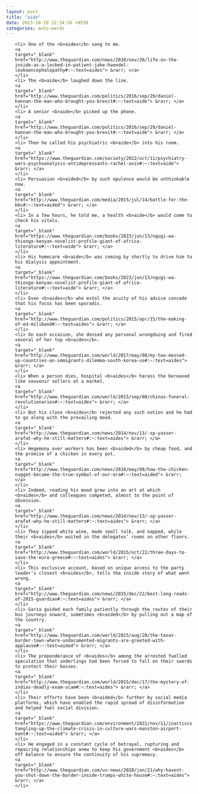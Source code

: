```yaml
---
layout: post
title: "aide"
date: 2023-10-10 12:34:56 +0530
categories: auto-words
---
```

<ol>

    <li> One of the <b>aides</b> sang to me.
    <a 
    target="_blank" 
    href="http://www.theguardian.com/news/2020/nov/26/life-on-the-inside-as-a-locked-in-patient-jake-haendel-leukoencephalopathy#:~:text=aides"> &rarr; </a>
    </li>
    <li> The <b>aide</b> laughed down the line.
    <a 
    target="_blank" 
    href="http://www.theguardian.com/politics/2016/sep/29/daniel-hannan-the-man-who-brought-you-brexit#:~:text=aide"> &rarr; </a>
    </li>
    <li> A senior <b>aide</b> picked up the phone.
    <a 
    target="_blank" 
    href="http://www.theguardian.com/politics/2016/sep/29/daniel-hannan-the-man-who-brought-you-brexit#:~:text=aide"> &rarr; </a>
    </li>
    <li> Then he called his psychiatric <b>aide</b> into his room.
    <a 
    target="_blank" 
    href="https://www.theguardian.com/society/2022/oct/11/psychiatry-wars-psychoanalysis-antidepressants-rachel-aviv#:~:text=aide"> &rarr; </a>
    </li>
    <li> Persuasion <b>aided</b> by such opulence would be unthinkable now.
    <a 
    target="_blank" 
    href="http://www.theguardian.com/media/2015/jul/14/battle-for-the-bbc#:~:text=aided"> &rarr; </a>
    </li>
    <li> In a few hours, he told me, a health <b>aide</b> would come to check his vitals.
    <a 
    target="_blank" 
    href="https://www.theguardian.com/books/2023/jun/13/ngugi-wa-thiongo-kenyan-novelist-profile-giant-of-africa-literature#:~:text=aide"> &rarr; </a>
    </li>
    <li> His homecare <b>aide</b> was coming by shortly to drive him to his dialysis appointment.
    <a 
    target="_blank" 
    href="https://www.theguardian.com/books/2023/jun/13/ngugi-wa-thiongo-kenyan-novelist-profile-giant-of-africa-literature#:~:text=aide"> &rarr; </a>
    </li>
    <li> Even <b>aides</b> who extol the acuity of his advice concede that his focus has been sporadic.
    <a 
    target="_blank" 
    href="http://www.theguardian.com/politics/2015/apr/15/the-making-of-ed-miliband#:~:text=aides"> &rarr; </a>
    </li>
    <li> On each occasion, she denied any personal wrongdoing and fired several of her top <b>aides</b>.
    <a 
    target="_blank" 
    href="http://www.theguardian.com/world/2017/may/08/my-two-messed-up-countries-an-immigrants-dilemma-south-korea-us#:~:text=aides"> &rarr; </a>
    </li>
    <li> When a person dies, hospital <b>aides</b> harass the bereaved like souvenir sellers at a market.
    <a 
    target="_blank" 
    href="http://www.theguardian.com/world/2015/sep/08/chinas-funeral-revolutionaries#:~:text=aides"> &rarr; </a>
    </li>
    <li> But his close <b>aides</b> rejected any such notion and he had to go along with the prevailing mood.
    <a 
    target="_blank" 
    href="http://www.theguardian.com/news/2014/nov/13/-sp-yasser-arafat-why-he-still-matters#:~:text=aides"> &rarr; </a>
    </li>
    <li> Hegemony over workers has been <b>aided</b> by cheap food, and the promise of a chicken in every pot.
    <a 
    target="_blank" 
    href="http://www.theguardian.com/news/2018/may/08/how-the-chicken-nugget-became-the-true-symbol-of-our-era#:~:text=aided"> &rarr; </a>
    </li>
    <li> Indeed, reading his mood grew into an art at which <b>aides</b> and colleagues competed, almost to the point of obsession.
    <a 
    target="_blank" 
    href="http://www.theguardian.com/news/2014/nov/13/-sp-yasser-arafat-why-he-still-matters#:~:text=aides"> &rarr; </a>
    </li>
    <li> They sipped white wine, made small talk, and napped, while their <b>aides</b> waited in the delegates’ rooms on other floors.
    <a 
    target="_blank" 
    href="http://www.theguardian.com/world/2015/oct/22/three-days-to-save-the-euro-greece#:~:text=aides"> &rarr; </a>
    </li>
    <li> This exclusive account, based on unique access to the party leader’s closest <b>aides</b>, tells the inside story of what went wrong.
    <a 
    target="_blank" 
    href="http://www.theguardian.com/news/2015/dec/22/best-long-reads-of-2015-guardian#:~:text=aides"> &rarr; </a>
    </li>
    <li> Garza guided each family patiently through the routes of their bus journeys onward, sometimes <b>aided</b> by pulling out a map of the country.
    <a 
    target="_blank" 
    href="http://www.theguardian.com/world/2015/aug/20/the-texas-border-town-where-undocumented-migrants-are-greeted-with-applause#:~:text=aided"> &rarr; </a>
    </li>
    <li> The preponderance of <b>aides</b> among the arrested fuelled speculation that underlings had been forced to fall on their swords to protect their bosses.
    <a 
    target="_blank" 
    href="http://www.theguardian.com/world/2015/dec/17/the-mystery-of-indias-deadly-exam-scam#:~:text=aides"> &rarr; </a>
    </li>
    <li> Their efforts have been <b>aided</b> further by social media platforms, which have enabled the rapid spread of disinformation and helped fuel social division.
    <a 
    target="_blank" 
    href="https://www.theguardian.com/environment/2021/nov/11/inactivists-tangling-up-the-climate-crisis-in-culture-wars-manston-airport-kent#:~:text=aided"> &rarr; </a>
    </li>
    <li> He engaged in a constant cycle of betrayal, rupturing and repairing relationships anew to keep his government <b>aides</b> off balance to ensure the continuity of his supremacy.
    <a 
    target="_blank" 
    href="http://www.theguardian.com/us-news/2020/jan/21/why-havent-you-shut-down-the-border-inside-trumps-white-house#:~:text=aides"> &rarr; </a>
    </li>
